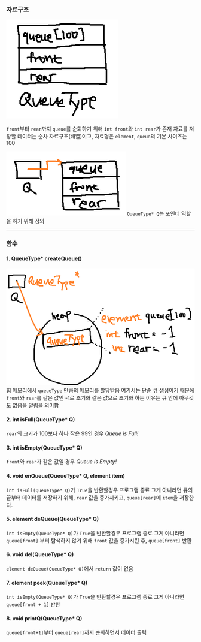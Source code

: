 ### 자료구조
![QueueType](assets/QueueType.png)

`front`부터 `rear`까지 `queue`를 순회하기 위해 `int front`와 `int rear`가 존재
자료를 저장할 데이터는 순차 자료구조(배열)이고, 자료형은 `element`, `queue`의 기본 사이즈는 100

![Q](assets/Q.png)
`QueueType* Q`는 포인터 역할을 하기 위해 정의

---
### 함수
#### 1. QueueType* createQueue()
![Q](assets/createQueue.png)
힙 메모리에서 `queueType` 만큼의 메모리를 할당받음
여기서는 단순 큐 생성이기 때문에 `front`와 `rear`를 같은 값인 -1로 초기화
같은 값으로 초기화 하는 이유는 큐 안에 아무것도 없음을 알림을 의미함

#### 2. int isFull(QueueType* Q)
`rear`의 크기가 100보다 하나 작은 99인 경우 *Queue is Full!*

#### 3. int isEmpty(QueueType* Q)
`front`와 `rear`가 같은 값일 경우 *Queue is Empty!*

#### 4. void enQueue(QueueType* Q, element item)
`int isFull(QueueType* Q)`가 `True`을 반환할경우 프로그램 종료
그게 아니라면 큐의 끝부터 데이터를 저장하기 위해, `rear` 값을 증가시키고, `queue[rear]`에 `item`을 저장한다.

#### 5. element deQueue(QueueType* Q)
`int isEmpty(QueueType* Q)`가 `True`을 반환할경우 프로그램 종료
그게 아니라면 `queue[front]` 부터 탐색하지 않기 위해 `front` 값을 증가시킨 후, `queue[front]` 반환

#### 6. void del(QueueType* Q)
`element deQueue(QueueType* Q)`에서 `return` 값이 없음

#### 7. element peek(QueueType* Q)
`int isEmpty(QueueType* Q)`가 `True`을 반환할경우 프로그램 종료
그게 아니라면 `queue[front + 1]` 반환

#### 8. void printQ(QueueType* Q)
`queue[front+1]`부터 `queue[rear]`까지 순회하면서 데이터 출력
